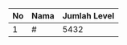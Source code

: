 | No | Nama            | Jumlah Level |
|----|-----------------|--------------|
| 1  | #    |    5432        |
